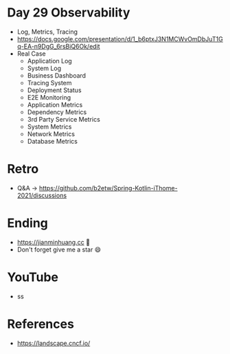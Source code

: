 # Day 29 Observability
* Log, Metrics, Tracing
* https://docs.google.com/presentation/d/1_b6ptxJ3N1MCWvOmDbJuT1Gq-EA-n9DgG_6rsBiQ6Ok/edit
* Real Case
  * Application Log
  * System Log
  * Business Dashboard
  * Tracing System
  * Deployment Status
  * E2E Monitoring
  * Application Metrics
  * Dependency Metrics
  * 3rd Party Service Metrics
  * System Metrics
  * Network Metrics
  * Database Metrics
 
# Retro
* Q&A -> https://github.com/b2etw/Spring-Kotlin-iThome-2021/discussions

# Ending
* https://jianminhuang.cc 🌈
* Don't forget give me a star 😄

# YouTube
* ss

# References
* https://landscape.cncf.io/
